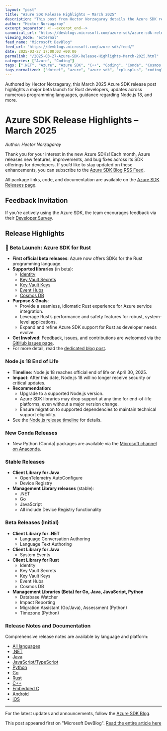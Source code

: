 ```yaml
---
layout: "post"
title: "Azure SDK Release Highlights – March 2025"
description: "This post from Hector Norzagaray details the Azure SDK releases for March 2025, featuring the beta launch of the official Azure SDK for Rust, updates on Node.js 18 end of life, new Python (Conda) packages, and initial stable and beta releases for various languages. Release notes and feedback channels are included."
author: "Hector Norzagaray"
excerpt_separator: <!--excerpt_end-->
canonical_url: "https://devblogs.microsoft.com/azure-sdk/azure-sdk-release-march-2025/"
viewing_mode: "external"
feed_name: "Microsoft DevBlog"
feed_url: "https://devblogs.microsoft.com/azure-sdk/feed/"
date: 2025-03-27 17:00:03 +00:00
permalink: "/2025-03-27-Azure-SDK-Release-Highlights-March-2025.html"
categories: ["Azure", "Coding"]
tags: [".NET", "Azure", "Azure SDK", "C++", "Coding", "Conda", "Cosmos DB", "Database Watcher", "Device Registry", "Event Hubs", "Go", "Identity", "Java", "JavaScript", "Key Vault", "Language Authoring", "Management Library", "News", "Node.js 18", "OpenTelemetry", "Python", "Rust", "SDK", "SDK Release"]
tags_normalized: ["dotnet", "azure", "azure sdk", "cplusplus", "coding", "conda", "cosmos db", "database watcher", "device registry", "event hubs", "go", "identity", "java", "javascript", "key vault", "language authoring", "management library", "news", "nodedotjs 18", "opentelemetry", "python", "rust", "sdk", "sdk release"]
---
```


Authored by Hector Norzagaray, this March 2025 Azure SDK release post highlights a major beta launch for Rust developers, updates across numerous programming languages, guidance regarding Node.js 18, and more.<!--excerpt_end-->

# Azure SDK Release Highlights – March 2025

*Author: Hector Norzagaray*

Thank you for your interest in the new Azure SDKs! Each month, Azure releases new features, improvements, and bug fixes across its SDK offerings for developers. If you’d like to stay updated on these enhancements, you can subscribe to the [Azure SDK Blog RSS Feed](https://devblogs.microsoft.com/azure-sdk/feed/).

All package links, code, and documentation are available on the [Azure SDK Releases page](https://aka.ms/azsdk/releases).

## Feedback Invitation

If you’re actively using the Azure SDK, the team encourages feedback via their [Developer Survey](https://aka.ms/azsdk/blog-survey).

## Release Highlights

### 🚀 Beta Launch: Azure SDK for Rust

- **First official beta releases**: Azure now offers SDKs for the Rust programming language.
- **Supported libraries** (in beta):
  - [Identity](https://crates.io/crates/azure_identity)
  - [Key Vault Secrets](https://crates.io/crates/azure_security_keyvault_secrets)
  - [Key Vault Keys](https://crates.io/crates/azure_security_keyvault_keys)
  - [Event Hubs](https://crates.io/crates/azure_messaging_eventhubs)
  - [Cosmos DB](https://crates.io/crates/azure_data_cosmos)
- **Purpose & Goals**:
  - Provide a seamless, idiomatic Rust experience for Azure service integration.
  - Leverage Rust’s performance and safety features for robust, system-level applications.
  - Expand and refine Azure SDK support for Rust as developer needs evolve.
- **Get Involved**: Feedback, issues, and contributions are welcomed via the [GitHub issues page](https://github.com/Azure/azure-sdk-for-rust/issues).
- For more detail, read the [dedicated blog post](https://devblogs.microsoft.com/azure-sdk/rust-in-time-announcing-the-azure-sdk-for-rust-beta/).

### Node.js 18 End of Life

- **Timeline**: Node.js 18 reaches official end of life on April 30, 2025.
- **Impact**: After this date, Node.js 18 will no longer receive security or critical updates.
- **Recommendation**:
  - Upgrade to a supported Node.js version.
  - Azure SDK libraries may drop support at any time for end-of-life platforms, even without a major version change.
  - Ensure migration to supported dependencies to maintain technical support eligibility.
- See the [Node.js release timeline](https://nodejs.org/about/previous-releases) for details.

### New Conda Releases

- New Python (Conda) packages are available via the [Microsoft channel on Anaconda](https://anaconda.org/microsoft).

### Stable Releases

- **Client Library for Java**
  - OpenTelemetry AutoConfigure
  - Device Registry
- **Management Library releases** (stable):
  - .NET
  - Go
  - JavaScript
  - All include Device Registry functionality

### Beta Releases (Initial)

- **Client Library for .NET**
  - Language Conversation Authoring
  - Language Text Authoring
- **Client Library for Java**
  - System Events
- **Client Library for Rust**
  - Identity
  - Key Vault Secrets
  - Key Vault Keys
  - Event Hubs
  - Cosmos DB
- **Management Libraries (Beta) for Go, Java, JavaScript, Python**
  - Database Watcher
  - Impact Reporting
  - Migration Assistant (Go/Java), Assessment (Python)
  - Timezone (Python)

### Release Notes and Documentation

Comprehensive release notes are available by language and platform:

- [All languages](https://azure.github.io/azure-sdk/releases/2025-03/index.html)
- [.NET](https://azure.github.io/azure-sdk/releases/2025-03/dotnet.html)
- [Java](https://azure.github.io/azure-sdk/releases/2025-03/java.html)
- [JavaScript/TypeScript](https://azure.github.io/azure-sdk/releases/2025-03/js.html)
- [Python](https://azure.github.io/azure-sdk/releases/2025-03/python.html)
- [Go](https://azure.github.io/azure-sdk/releases/2025-03/go.html)
- [Rust](https://azure.github.io/azure-sdk/releases/2025-03/rust.html)
- [C++](https://azure.github.io/azure-sdk/releases/2025-03/cpp.html)
- [Embedded C](https://azure.github.io/azure-sdk/releases/2025-03/c.html)
- [Android](https://azure.github.io/azure-sdk/releases/2025-03/android.html)
- [iOS](https://azure.github.io/azure-sdk/releases/2025-03/ios.html)

---

For the latest updates and announcements, follow the [Azure SDK Blog](https://devblogs.microsoft.com/azure-sdk/).

This post appeared first on "Microsoft DevBlog". [Read the entire article here](https://devblogs.microsoft.com/azure-sdk/azure-sdk-release-march-2025/)

